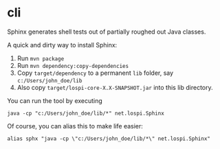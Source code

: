 cli
===

Sphinx generates shell tests out of partially roughed out Java classes.

A quick and dirty way to install Sphinx:

1. Run `mvn package`
2. Run `mvn dependency:copy-dependencies`
3. Copy `target/dependency` to a permanent `lib` folder, say `c:/Users/john_doe/lib`
4. Also copy `target/lospi-core-X.X-SNAPSHOT.jar` into this lib directory.

You can run the tool by executing
	
	java -cp "c:/Users/john_doe/lib/*" net.lospi.Sphinx
	
Of course, you can alias this to make life easier:

	alias sphx "java -cp \"c:/Users/john_doe/lib/*\" net.lospi.Sphinx"